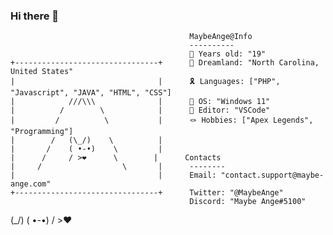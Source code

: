 ### Hi there 👋


                                            MaybeAnge@Info
                                            ----------
                                            🎪 Years old: "19"
    +--------------------------------+      🎈 Dreamland: "North Carolina, United States"
    |                                |      🎗️ Languages: ["PHP", "Javascript", "JAVA", "HTML", "CSS"]
    |            ///\\\              |      🍗 OS: "Windows 11"
    |          /        \            |      🎉 Editor: "VSCode"
    |         /          \           |      🪢 Hobbies: ["Apex Legends", "Programming"]
    |        /   (\_/)    \          |
    |       /    ( •-•)    \         |
    |      /     / >❤️      \        |      Contacts
    |     /                  \       |      --------
    |                                |      Email: "contact.support@maybe-ange.com"
    +--------------------------------+      Twitter: "@MaybeAnge"
                                            Discord: "Maybe Ange#5100"


(\_/)
( •-•)
/ >❤️
